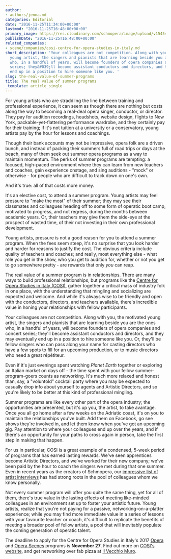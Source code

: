 ```yaml
---
author:
- authors/jenna.md
categories: Editorial
date: "2016-11-25T11:34:00+00:00"
lastmod: "2016-11-25T16:48:00+00:00"
primary_image: https://res.cloudinary.com/schmopera/image/upload/v1545409169/media/webhook-uploads/1480078918785/2016-11-25---Summer.jpg.jpg
publishDate: "2016-11-25T16:48:00+00:00"
related_companies:
- scene/companies/cosi-centre-for-opera-studies-in-italy.md
short_description: 'Your colleagues are not competition. Along with you, the motivated
  young artist, the singers and pianists that are learning beside you are the ones
  who, in a handful of years, will become founders of opera companies and concert
  series; they&#039;ll become assistant conductors and directors, and they may eventually
  end up in a position to hire someone like you. '
slug: the-real-value-of-summer-programs
title: The real value of summer programs
_template: article_single
---
```


For young artists who are straddling the line between training and professional experience, it can seem as though there are nothing but costs along the way to becoming a real-deal opera singer, conductor, or director. They pay for audition recordings, headshots, website design, flights to New York, packable-yet-flattering performance wardrobe, and they certainly pay for their training; if it's not tuition at a university or a conservatory, young artists pay by the hour for lessons and coachings.

Though their bank accounts may not be impressive, opera folk are a driven bunch, and instead of packing their summers full of road trips or days at the beach, many of them seek out summer opera programs as a way to maintain momentum. The perks of summer programs are tempting: a focused, high-paced environment where they can learn from new teachers and coaches, gain experience onstage, and sing auditions - "mock" or otherwise - for people who are difficult to track down on one's own.

And it's true: all of that costs more money.

It's an elective cost, to attend a summer program. Young artists may feel pressure to "make the most" of their summer; they may see their classmates and colleagues heading off to some form of operatic boot camp, motivated to progress, and not regress, during the months between academic years. Or, their teachers may give them the side-eye at the prospect of wasted time, of their not investing in their own professional development.

Young artists, pressure is not a good reason for you to attend a summer program. When the fees seem steep, it's no surprise that you look harder and harder for reasons to justify the cost. The obvious criteria include quality of teachers and coaches; and really, most everything else - what role you get in the show, who you get to audition for, whether or not you get to go somewhere pretty - are rewards that only *you* can reap. 

The real value of a summer program is in relationships. There are many ways to build professional relationships, but programs like the [Centre for Opera Studies in Italy (COSI)](http://www.co-si.com/), gather together a critical mass of industry folk in one place, with the understanding that mingling and socializing are expected and welcome. And while it's always wise to be friendly and open with the conductors, directors, and teachers available, there's incredible value in honing your relationships with fellow participants.

Your colleagues are not competition. Along with you, the motivated young artist, the singers and pianists that are learning beside you are the ones who, in a handful of years, will become founders of opera companies and concert series; they'll become assistant conductors and directors, and they may eventually end up in a position to hire someone like you. Or, they'll be fellow singers who can pass along your name for casting directors who have a few spots to fill for an upcoming production, or to music directors who need a great répétiteur.

Even if it's just evenings spent watching *Planet Earth* together or exploring an Italian market on days off - the time spent with your fellow summer-program-goers counts as networking. It's much more relaxed and honest than, say, a "voluntold" cocktail party where you may be expected to casually drop info about yourself to agents and Artistic Directors, and so you're likely to be better at this kind of professional mingling. 

Summer programs are like every other part of the opera industry; the opportunities are presented, but it's up you, the artist, to take avantage. Once you all go home after a few weeks on the Adriatic coast, it's on you to maintain the relationships you've built. Add them on Facebook, go see shows they're involved in, and let them know when you've got an upcoming gig. Pay attention to where your colleagues end up over the years, and if there's an opportunity for your paths to cross again in person, take the first step in making that happen.

For us in particular, COSI is a great example of a condensed, 5-week period of programs that has earned lasting rewards. We've seen apprentices become Artistic Directors, and we've worked for their new company; we've been paid by the hour to coach the singers we met during that one summer. Even in recent years as the creators of Schmopera, our [impressive list of artist interviews](/what-weve-learned-by-talking-with-108-opera-singers/) has had strong roots in the pool of colleagues whom we know personally.

Not every summer program will offer you quite the same thing, yet for all of them, there's true value in the lasting effects of meeting like-minded colleagues in an environment set up to foster your artistic future. Young artists, realize that you're not paying for a passive, networking-on-a-platter experience; while you may find more immediate value in a series of lessons with your favourite teacher or coach, it's difficult to replicate the benefits of meeting a broader pool of fellow artists, a pool that will inevitably populate the coming generation of operatic talent.

The deadline to apply for the Centre for Opera Studies in Italy's 2017 [Opera](http://www.co-si.com/programs/opera-ensemble/) and [Opera Scenes](http://www.co-si.com/programs/opera-scenes/) programs is **November 27**. Find out more on [COSI's website](http://www.co-si.com/programs/), and get networking over fab pizza at [Il Vecchio Muro](http://www.vecchiomuro.it/).
